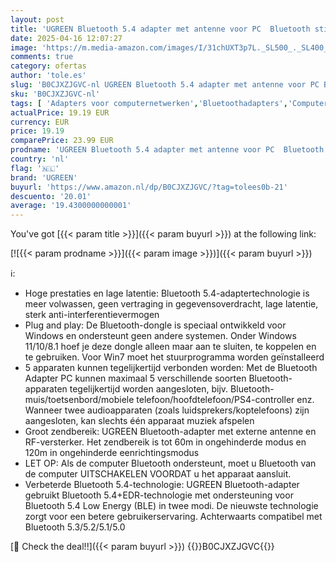 ```yaml
---
layout: post
title: 'UGREEN Bluetooth 5.4 adapter met antenne voor PC  Bluetooth stick met lang zendbereik voor muis  toetsenbord  koptelefoon  telefoon  tablet  controller USB Bluetooth dongle voor Windows 11/10/8.1'
date: 2025-04-16 12:07:27
image: 'https://m.media-amazon.com/images/I/31chUXT3p7L._SL500_._SL400_.jpg'
comments: true
category: ofertas
author: 'tole.es'
slug: 'B0CJXZJGVC-nl UGREEN Bluetooth 5.4 adapter met antenne voor PC Bluetooth...'
sku: 'B0CJXZJGVC-nl'
tags: [ 'Adapters voor computernetwerken','Bluetoothadapters','Computers, onderdelen & accessoires','Elektronica','Netwerkapparaten','ugreen','🇳🇱', ]
actualPrice: 19.19 EUR
currency: EUR
price: 19.19
comparePrice: 23.99 EUR
prodname: 'UGREEN Bluetooth 5.4 adapter met antenne voor PC  Bluetooth stick met lang zendbereik voor muis  toetsenbord  koptelefoon  telefoon  tablet  controller USB Bluetooth dongle voor Windows 11/10/8.1'
country: 'nl'
flag: '🇳🇱'
brand: 'UGREEN'
buyurl: 'https://www.amazon.nl/dp/B0CJXZJGVC/?tag=tolees0b-21'
descuento: '20.01'
average: '19.4300000000001'
---
```


You've got [{{< param title >}}]({{< param buyurl >}}) at the following link:

[![{{< param prodname >}}]({{< param image >}})]({{< param buyurl >}})

ℹ️:

- Hoge prestaties en lage latentie: Bluetooth 5.4-adaptertechnologie is meer volwassen, geen vertraging in gegevensoverdracht, lage latentie, sterk anti-interferentievermogen
- Plug and play: De Bluetooth-dongle is speciaal ontwikkeld voor Windows en ondersteunt geen andere systemen. Onder Windows 11/10/8.1 hoef je deze dongle alleen maar aan te sluiten, te koppelen en te gebruiken. Voor Win7 moet het stuurprogramma worden geïnstalleerd
- 5 apparaten kunnen tegelijkertijd verbonden worden: Met de Bluetooth Adapter PC kunnen maximaal 5 verschillende soorten Bluetooth-apparaten tegelijkertijd worden aangesloten, bijv. Bluetooth-muis/toetsenbord/mobiele telefoon/hoofdtelefoon/PS4-controller enz. Wanneer twee audioapparaten (zoals luidsprekers/koptelefoons) zijn aangesloten, kan slechts één apparaat muziek afspelen
- Groot zendbereik: UGREEN Bluetooth-adapter met externe antenne en RF-versterker. Het zendbereik is tot 60m in ongehinderde modus en 120m in ongehinderde eenrichtingsmodus
- LET OP: Als de computer Bluetooth ondersteunt, moet u Bluetooth van de computer UITSCHAKELEN VOORDAT u het apparaat aansluit.
- Verbeterde Bluetooth 5.4-technologie: UGREEN Bluetooth-adapter gebruikt Bluetooth 5.4+EDR-technologie met ondersteuning voor Bluetooth 5.4 Low Energy (BLE) in twee modi. De nieuwste technologie zorgt voor een betere gebruikerservaring. Achterwaarts compatibel met Bluetooth 5.3/5.2/5.1/5.0

[🛒 Check the deal!!]({{< param buyurl >}})
{{<world>}}B0CJXZJGVC{{</world>}}
